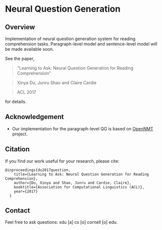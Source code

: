 # Neural Question Generation 

## Overview

Implementation of neural question generation system for reading comprehension tasks. Paragraph-level model and sentence-level model will be made available soon.

See the paper,
>"Learning to Ask: Neural Question Generation for Reading Comprehension"

>Xinya Du, Junru Shao and Claire Cardie

>ACL 2017

for details.

<!--If you use my code, please cite:

	@InProceedings{irsoy-drnt,
	  author = {\.Irsoy, Ozan and Cardie, Claire},
	  title = {Opinion Mining with Deep Recurrent Neural Networks},
	  booktitle = {Proceedings of the Conference on Empirical Methods in Natural Language Processing},
	  pages = {720--728},
	  year = {2014},
	  location = {Doha, Qatar},
	  url = {http://aclweb.org/anthology/D14-1080}
	}-->

## Acknowledgement

- Our implementation for the paragraph-level QG is based on [OpenNMT](http://opennmt.net/) project.

## Citation

If you find our work useful for your research, please cite:

```
@inproceedings{du2017question,
    title={Learning to Ask: Neural Question Generation for Reading Comprehension},
    author={Du, Xinya and Shao, Junru and Cardie, Claire},
    booktitle={Association for Computational Linguistics (ACL)},
    year={2017}
  }
```

## Contact

Feel free to ask questions: xdu [a] cs [o] cornell [o] edu.


<!--## Getting Started

Assuming you have g++ and the code here, running the bash script as

	bash run.sh

should

1. download small word embeddings (25 dimensional CW)
2. download the preprocessed MPQA dataset
3. download the Eigen library
4. compile and run to train a small model on the ESE task to be saved to disk.

That's it! Once you have a working setup, you can play with the hyperparameters or pick different word embeddings (300d word2vec is used in the experiments in the paper).

##License

Code is released under [the MIT license](http://opensource.org/licenses/MIT).-->
